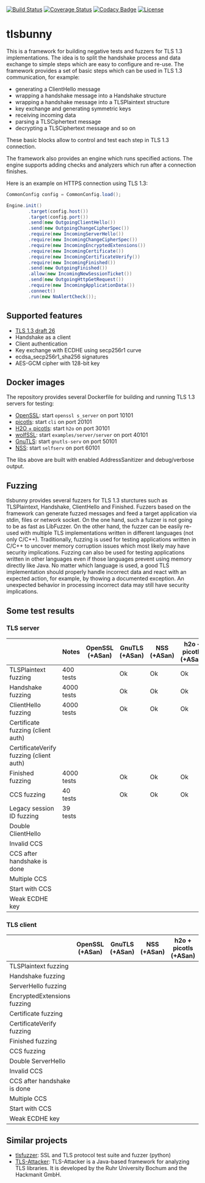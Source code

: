 [![Build Status](https://travis-ci.org/artem-smotrakov/tlsbunny.svg?branch=master)](https://travis-ci.org/artem-smotrakov/tlsbunny)
[![Coverage Status](https://coveralls.io/repos/github/artem-smotrakov/tlsbunny/badge.svg?branch=master)](https://coveralls.io/github/artem-smotrakov/tlsbunny?branch=master)
[![Codacy Badge](https://api.codacy.com/project/badge/Grade/81991e8a88b64c8b99fe35b9159c2410)](https://www.codacy.com/app/artem-smotrakov/tlsbunny?utm_source=github.com&amp;utm_medium=referral&amp;utm_content=artem-smotrakov/tlsbunny&amp;utm_campaign=Badge_Grade)
[![License](https://img.shields.io/badge/License-Apache%202.0-blue.svg)](https://opensource.org/licenses/Apache-2.0)

# tlsbunny

This is a framework for building negative tests and fuzzers for TLS 1.3 implementations.
The idea is to split the handshake process and data exchange to simple steps which are easy to configure and re-use.
The framework provides a set of basic steps which can be used in TLS 1.3 communication, for example:

- generating a ClientHello message
- wrapping a handshake message into a Handshake structure
- wrapping a handshake message into a TLSPlaintext structure
- key exchange and generating symmetric keys
- receiving incoming data
- parsing a TLSCiphertext message
- decrypting a TLSCiphertext message and so on

These basic blocks allow to control and test each step in TLS 1.3 connection.

The framework also provides an engine which runs specified actions. The engine supports adding checks and analyzers which run after a connection finishes.

Here is an example on HTTPS connection using TLS 1.3:

```java
CommonConfig config = CommonConfig.load();

Engine.init()
        .target(config.host())
        .target(config.port())
        .send(new OutgoingClientHello())
        .send(new OutgoingChangeCipherSpec())
        .require(new IncomingServerHello())
        .require(new IncomingChangeCipherSpec())
        .require(new IncomingEncryptedExtensions())
        .require(new IncomingCertificate())
        .require(new IncomingCertificateVerify())
        .require(new IncomingFinished())
        .send(new OutgoingFinished())
        .allow(new IncomingNewSessionTicket())
        .send(new OutgoingHttpGetRequest())
        .require(new IncomingApplicationData())
        .connect()
        .run(new NoAlertCheck());
```

## Supported features

- [TLS 1.3 draft 26](https://tools.ietf.org/html/draft-ietf-tls-tls13-26) 
- Handshake as a client
- Client authentication
- Key exchange with ECDHE using secp256r1 curve
- ecdsa_secp256r1_sha256 signatures
- AES-GCM cipher with 128-bit key

## Docker images

The repository provides several Dockerfile for building and running TLS 1.3 servers for testing:

- [OpenSSL](src/main/docker/openssl/Dockerfile): start `openssl s_server` on port 10101
- [picotls](src/main/docker/picotls/Dockerfile): start `cli` on port 20101
- [H2O + picotls](src/main/docker/h2o/Dockerfile): start `h2o` on port 30101
- [wolfSSL](src/main/docker/wolfssl/Dockerfile): start `examples/server/server` on port 40101
- [GnuTLS](src/main/docker/gnutls/Dockerfile): start `gnutls-serv` on port 50101
- [NSS](src/main/docker/nss/Dockerfile): start `selfserv` on port 60101

The libs above are built with enabled AddressSanitizer and debug/verbose output.

## Fuzzing

tlsbunny provides several fuzzers for TLS 1.3 sturctures such as TLSPlaintext, Handshake, ClientHello and Finished.
Fuzzers based on the framework can generate fuzzed messages and feed a target application via stdin, files or network socket.
On the one hand, such a fuzzer is not going to be as fast as LibFuzzer. On the other hand, the fuzzer can be easily re-used with multiple TLS implementations written in different languages (not only C/C++). 
Traditionally, fuzzing is used for testing applications written in C/C++ to uncover memory corruption issues which most likely may have security implications.
Fuzzing can also be used for testing applications written in other languages even if those languages prevent using memory directly like Java. 
No matter which language is used, a good TLS implementation should properly handle incorrect data and react with an expected action, for example, by thowing a documented exception. An unexpected behavior in processing incorrect data may still have security implications.

## Some test results

### TLS server

|                                          | Notes           | OpenSSL (+ASan) | GnuTLS (+ASan)  | NSS (+ASan)   | h2o + picotls (+ASan) | wolfSSL (+ASan) |
| -----------------------------------------|-----------------|-----------------|-----------------|---------------|-----------------------|-----------------|
| TLSPlaintext fuzzing                     | 400  tests      |                 | Ok              | Ok            | Ok                    | Ok              |
| Handshake fuzzing                        | 4000 tests      |                 | Ok              | Ok            | Ok                    | Ok              |
| ClientHello fuzzing                      | 4000 tests      |                 | Ok              | Ok            | Ok                    | Ok              |
| Certificate fuzzing (client auth)        |                 |                 |                 |               |                       |                 |
| CertificateVerify fuzzing (client auth)  |                 |                 |                 |               |                       |                 |
| Finished fuzzing                         | 4000 tests      |                 | Ok              | Ok            | Ok                    | Ok              |
| CCS fuzzing                              | 40   tests      |                 | Ok              | Ok            | Ok                    | Ok              |
| Legacy session ID fuzzing                | 39   tests      |                 |                 |               |                       |                 |
| Double ClientHello                       |                 |                 |                 |               |                       |                 |
| Invalid CCS                              |                 |                 |                 |               |                       |                 |
| CCS after handshake is done              |                 |                 |                 |               |                       |                 |
| Multiple CCS                             |                 |                 |                 |               |                       |                 |
| Start with CCS                           |                 |                 |                 |               |                       |                 |
| Weak ECDHE key                           |                 |                 |                 |               |                       |                 |

### TLS client

|                             | OpenSSL (+ASan) | GnuTLS (+ASan)  | NSS (+ASan)   | h2o + picotls (+ASan) | wolfSSL (+ASan) |
| ----------------------------|-----------------|-----------------|---------------|-----------------------|-----------------|
| TLSPlaintext fuzzing        |                 |                 |               |                       |                 |
| Handshake fuzzing           |                 |                 |               |                       |                 |
| ServerHello fuzzing         |                 |                 |               |                       |                 |
| EncryptedExtensions fuzzing |                 |                 |               |                       |                 |
| Certificate fuzzing         |                 |                 |               |                       |                 |
| CertificateVerify fuzzing   |                 |                 |               |                       |                 |
| Finished fuzzing            |                 |                 |               |                       |                 |
| CCS fuzzing                 |                 |                 |               |                       |                 |
| Double ServerHello          |                 |                 |               |                       |                 |
| Invalid CCS                 |                 |                 |               |                       |                 |
| CCS after handshake is done |                 |                 |               |                       |                 |
| Multiple CCS                |                 |                 |               |                       |                 |
| Start with CCS              |                 |                 |               |                       |                 |
| Weak ECDHE key              |                 |                 |               |                       |                 |

## Similar projects

- [tlsfuzzer](https://github.com/tomato42/tlsfuzzer): SSL and TLS protocol test suite and fuzzer (python)
- [TLS-Attacker](https://github.com/RUB-NDS/TLS-Attacker): TLS-Attacker is a Java-based framework for analyzing TLS libraries. It is developed by the Ruhr University Bochum and the Hackmanit GmbH.

